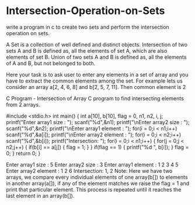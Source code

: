 # Intersection-Operation-on-Sets
write a program in c to create two sets and perform the intersection operation on sets.

A Set is a collection of well defined and distinct objects. Intersection of two sets A and B is defined as, all the elements of set A, which are also elements of set B. Union of two sets A and B is defined as, all the elements of A and B, but not belonged to both.

Here your task is to ask user to enter any elements in a set of array and you have to extract the common elements among the set. For example lets us consider an array a[2, 4, 6, 8] and b[2, 5, 7, 11]. Then common element is 2

C Program - Intersection of Array
 C program to find intersecting elements from 2 arrays.

#include <stdio.h>
int main()
{
int a[10], b[10], flag = 0, n1, n2, i, j;
printf("Enter array1 size : ");
scanf("%d",&n1);
printf("\nEnter array2 size : ");
scanf("%d",&n2);
printf("\nEnter array1 element : ");
for(i = 0;i < n1;i++)
scanf("%d",&a[i]);
printf("\nEnter array2 element : ");
for(i = 0;i < n2;i++)
scanf("%d",&b[i]);
printf("Intersection: ");
for(i = 0;i < n1;i++)
{
for(j = 0;j < n2;j++)
{
if(b[i] == a[j])
{
flag = 1;
}
}
if(flag == 1)
{
printf("%d ", b[i]);
}
flag = 0;
}
return 0;
}

Enter array1 size : 5
Enter array2 size : 3
Enter array1 element : 1 2 3 4 5
Enter array2 element : 1 2 6
Intersection: 1, 2
Note:
Here we have two arrays, we compare every individual elements of one array(b[]) to elements in another array(a[]), if any of the element matches we raise the flag = 1 and print that particular element. This process is repeated until it reaches the last element in an array(b[]).
